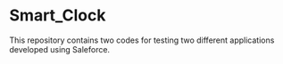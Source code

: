 # Smart_Clock
This repository contains two codes for testing two different applications developed using Saleforce.
